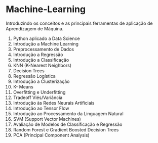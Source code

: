 # **Machine-Learning**
Introduzindo os conceitos e as principais ferramentas de aplicação de Aprendizagem de Máquina.

1. Python aplicado a Data Science
2. Introdução a Machine Learning
3. Preprocessamento de Dados
4. Introdução a Regressão
5. Introdução a Classificação
6. KNN (K-Nearest Neighbors)
7. Decision Trees
8. Regressão Logística
9. Introdução a Clusterização
10. K- Means
11. Overfitting e Underfitting
12. Tradeoff Viés/Variância
13. Introdução às Redes Neurais Artificiais
14. Introdução ao Tensor Flow
15. Introdução ao Processamento da Linguagem Natural
16. SVM (Support Vector Machines)
17. Avaliação de Modelos de Classificação e Regressão
18. Random Forest e Gradient Boosted Decision Trees
19. PCA (Principal Component Analysis)


